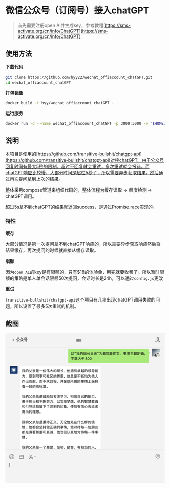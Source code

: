 # 微信公众号（订阅号）接入chatGPT

> 首先需要注册open AI并生成key，参考教程[https://sms-activate.org/cn/info/ChatGPT](https://sms-activate.org/cn/info/ChatGPT)

## 使用方法

**下载代码**

```bash
git clone https://github.com/hyy22/wechat_offiaccount_chatGPT.git
cd wechat_offiaccount_chatGPT
```

**打包镜像**

```bash
docker build -t hyy/wechat_offiaccount_chatGPT .
```

**运行服务**

```bash
docker run -d --name wechat_offiaccount_chatGPT -p 3000:3000 -v "$HOME/dockerdata/wechat_offiaccount_chatGPT/logs":/app/logs -e TOKEN="填入公众号后台的token，可通过npm run token生成" -e OPENAI_API_KEY="填入openai的key" hyy/wechat_offiaccount_chatGPT
```

## 说明

本项目是使用的[https://github.com/transitive-bullshit/chatgpt-api](https://github.com/transitive-bullshit/chatgpt-api)对接chatGPT。由于公众号回复时间有最大5秒的限制，超时不回复就会重试，多次重试就会报错。而chatGPT响应比较慢，大部分时间是超过5秒了，所以需要异步获取结果，然后通过再次提问拿到上次的结果。

整体采用compose管道来组织代码的，整体流程为缓存读取 -> 额度检测 -> chatGPT调用。

超过5s拿不到chatGPT的结果就返回success，是通过Promise.race实现的。

### 特性

**缓存**

大部分情况是第一次提问拿不到chatGPT响应的，所以需要异步获取响应然后将结果缓存，再次提问的时候就直接从缓存读取。

**限额**

因为`open AI`的key是有限额的，只有$18的体验金，用完就要收费了。所以暂时限额的策略是单人单会话限额50次提问，会话时长是24h，可以通过`config.js`更改

**重试**

`transitive-bullshit/chatgpt-api`这个项目有几率出现chatGPT调用失败的问题，所以设置了最多5次重试的机制。

## 截图

![01.png](./screenshots/01.png)